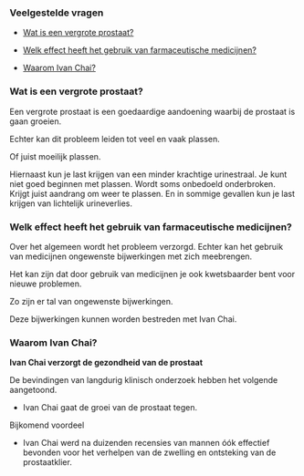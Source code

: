 ### Veelgestelde vragen

* [Wat is een vergrote prostaat?](#Wat-is-een-vergrote-prostaat)

* [Welk effect heeft het gebruik van farmaceutische medicijnen?](#Welk-effect-heeft-het-gebruik-van-farmaceutische-medicijnen)

* [Waarom Ivan Chai?](#waarom-ivan-chai)

### Wat is een vergrote prostaat?

Een vergrote prostaat is een goedaardige aandoening waarbij de prostaat is gaan groeien.

Echter kan dit probleem leiden tot veel en vaak plassen.

Of juist moeilijk plassen.

Hiernaast kun je last krijgen van een minder krachtige urinestraal. Je kunt niet goed beginnen met plassen. Wordt soms onbedoeld onderbroken. Krijgt juist aandrang om weer te plassen. En in sommige gevallen kun je last krijgen van lichtelijk urineverlies. 

### Welk effect heeft het gebruik van farmaceutische medicijnen?

Over het algemeen wordt het probleem verzorgd. Echter kan het gebruik van medicijnen ongewenste bijwerkingen met zich meebrengen.

Het kan zijn dat door gebruik van medicijnen je ook kwetsbaarder bent voor nieuwe problemen.

Zo zijn er tal van ongewenste bijwerkingen.

Deze bijwerkingen kunnen worden bestreden met Ivan Chai.

### Waarom Ivan Chai?

**Ivan Chai verzorgt de gezondheid van de prostaat**

De bevindingen van langdurig klinisch onderzoek hebben het volgende aangetoond.

* Ivan Chai gaat de groei van de prostaat tegen.

Bijkomend voordeel
* Ivan Chai werd na duizenden recensies van mannen óók effectief bevonden voor het verhelpen van de zwelling en ontsteking van de prostaatklier.
